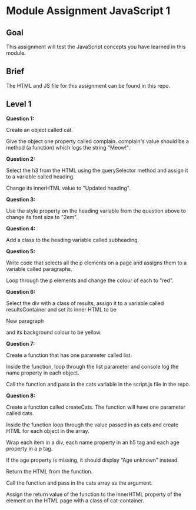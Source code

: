 # Module Assignment JavaScript 1
<h2>Goal </h2>
This assignment will test the JavaScript concepts you have learned in this module.
<h2>Brief </h2>
The HTML and JS file for this assignment can be found in this repo.

<h2>Level 1</h2>
<strong>Question 1:</strong>


Create an object called cat.

Give the object one property called complain. complain's value should be a method (a function) which logs the string "Meow!".


<strong>Question 2:</strong>

Select the h3 from the HTML using the querySelector method and assign it to a variable called heading.

Change its innerHTML value to "Updated heading".


<strong>Question 3:</strong>

Use the style property on the heading variable from the question above to change its font size to "2em".


<strong>Question 4:</strong>

Add a class to the heading variable called subheading.


<strong>Question 5:</strong>

Write code that selects all the p elements on a page and assigns them to a variable called paragraphs.

Loop through the p elements and change the colour of each to "red".


<strong>Question 6:</strong>

Select the div with a class of results, assign it to a variable called resultsContainer and set its inner HTML to be <p>New paragraph</p> and its background colour to be yellow.


<strong>Question 7:</strong>

Create a function that has one parameter called list.

Inside the function, loop through the list parameter and console log the name property in each object.

Call the function and pass in the cats variable in the script.js file in the repo.


<strong>Question 8:</strong>

Create a function called createCats. The function will have one parameter called cats.

Inside the function loop through the value passed in as cats and create HTML for each object in the array.

Wrap each item in a div, each name property in an h5 tag and each age property in a p tag.

If the age property is missing, it should display “Age unknown” instead.

Return the HTML from the function.

Call the function and pass in the cats array as the argument.

Assign the return value of the function to the innerHTML property of the element on the HTML page with a class of cat-container.
